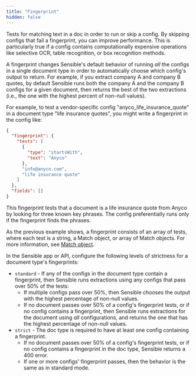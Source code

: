 ```yaml
---
title: "Fingerprint"
hidden: false
---
```

Tests for matching text in a doc in order to run or skip a config.  By skipping configs that fail a fingerprint, you can improve performance. This is particularly true if a config contains computationally expensive operations like selective OCR, table recognition, or box recognition methods. 

A fingerprint changes Sensible's default behavior of running *all* the configs in a single document type in order to automatically choose which config's output to return.  For example, if you extract company A and company B quotes, by default Sensible runs both the company A and the company B configs for a given document, then returns the best of the two extractions (i.e., the one with the highest percent of non-null values). 

For example, to test a vendor-specific config "anyco_life_insurance_quote" in a document type "life insurance quotes", you might write a fingerprint in the config like:

```json
{
  "fingerprint": {
    "tests": [
      {
        "type": "startsWith",
        "text": "Anyco"
      },
      "info@anyco.com",
      "life insurance quote"
    ]
  },
  "fields": []
}
```

This fingerprint tests that a document is a life insurance quote from Anyco by looking for three known key phrases. The config preferentially runs only if the fingerprint finds the phrases.  

As the previous example shows, a fingerprint consists of an array of tests, where each test is a string, a Match object, or array of Match objects.  For more information, see [Match object](doc:match).

In the Sensible app or  API, configure the following levels of strictness for a document type's fingerprints:

- `standard` - If any of the configs in the document type contain a fingerprint, then Sensible runs extractions using any configs that pass over 50% of the tests:
  -   If multiple configs pass over 50%, then Sensible chooses the output with the highest percentage of non-null values.
  - If no document passes over 50% of a config's fingerprint tests, or if no config contains a fingerprint, then Sensible runs extractions for the document using *all* configurations, and returns the one that has the highest percentage of non-null values.  
- `strict` - The doc type is required to have at least one config containing a fingerprint.
  - If no document passes over 50% of a config's fingerprint tests, or if no config contains a fingerprint in the doc type, Sensible returns a 400 error.
  -  If one or more configs' fingerprint passes, then the behavior is the same as in standard mode. 

